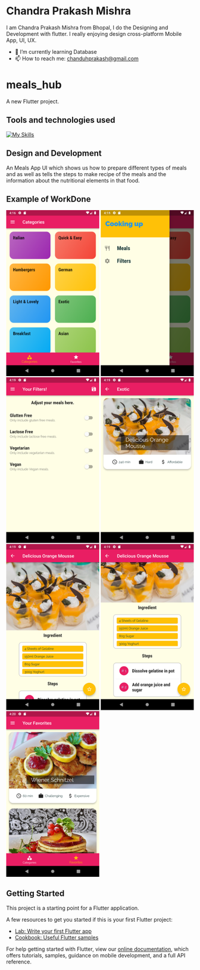 # Chandra Prakash Mishra

I am Chandra Prakash Mishra from Bhopal, I do the Designing and Development with flutter. I really enjoying design cross-platform Mobile App, UI, UX.

- 🌱 I’m currently learning Database 
- 📫 How to reach me: chanduhprakash@gmail.com 

# meals_hub

A new Flutter project.

## Tools and technologies used
[![My Skills](https://skillicons.dev/icons?i=flutter)](https://flutter.dev)

## Design and Development
An Meals App UI which shows us how to prepare different types of meals and as well as tells the steps to make recipe of the meals and the information about the nutritional elements in that food.

## Example of WorkDone
<div class="row">
<img src="https://github.com/akaChandu/meals-hub/blob/master/Screenshot_1650624378.png" width="250" >
<img src="https://github.com/akaChandu/meals-hub/blob/master/Screenshot_1650624540.png" width="250" >
<img src="https://github.com/akaChandu/meals-hub/blob/master/Screenshot_1650624546.png" width="250" >
<img src="https://github.com/akaChandu/meals-hub/blob/master/Screenshot_1650624562.png" width="250" >
<img src="https://github.com/akaChandu/meals-hub/blob/master/Screenshot_1650624579.png" width="250" >
<img src="https://github.com/akaChandu/meals-hub/blob/master/Screenshot_1650624585.png" width="250" >
<img src="https://github.com/akaChandu/meals-hub/blob/master/Screenshot_1650624619.png" width="250" >
  </div>

## Getting Started

This project is a starting point for a Flutter application.

A few resources to get you started if this is your first Flutter project:

- [Lab: Write your first Flutter app](https://flutter.dev/docs/get-started/codelab)
- [Cookbook: Useful Flutter samples](https://flutter.dev/docs/cookbook)

For help getting started with Flutter, view our
[online documentation](https://flutter.dev/docs), which offers tutorials,
samples, guidance on mobile development, and a full API reference.
